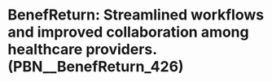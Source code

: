 # BenefReturn: __Streamlined workflows and improved collaboration among healthcare providers.__ (PBN__BenefReturn_426)

